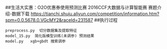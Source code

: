 ##生活大实惠：O2O优惠券使用预测比赛 2016CCF大数据与计算智能赛
赛题介绍-数据下载
https://tianchi.shuju.aliyun.com/competition/information.htm?spm=0.0.5678.0.VGcMY2&raceId=231587
##执行过程
```
preprocess.py  切分数据集及提取特征
model_15.py  简化版模型训练(未调参) 预测结果
model.py   xgb+gbdt 搜索调参
```
